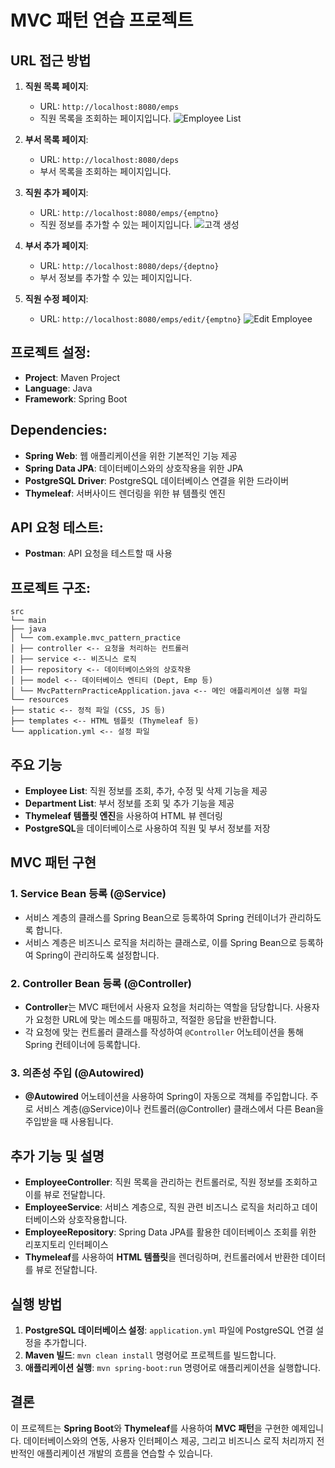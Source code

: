 # MVC 패턴 연습 프로젝트

## URL 접근 방법
1. **직원 목록 페이지**:
    - URL: `http://localhost:8080/emps`
    - 직원 목록을 조회하는 페이지입니다.
    ![Employee List](https://github.com/your-username/your-repo-name/path/to/EmployeeList.png)

2. **부서 목록 페이지**:
    - URL: `http://localhost:8080/deps`
    - 부서 목록을 조회하는 페이지입니다.

3. **직원 추가 페이지**:
    - URL: `http://localhost:8080/emps/{emptno}`
    - 직원 정보를 추가할 수 있는 페이지입니다.
    ![고객 생성](public/images/CreateEmployee.png)

4. **부서 추가 페이지**:
    - URL: `http://localhost:8080/deps/{deptno}`
    - 부서 정보를 추가할 수 있는 페이지입니다.

5. **직원 수정 페이지**:
    - URL: `http://localhost:8080/emps/edit/{emptno}`
    ![Edit Employee](https://github.com/your-username/your-repo-name/path/to/EditEmployee.png)

## 프로젝트 설정:
- **Project**: Maven Project
- **Language**: Java
- **Framework**: Spring Boot

## Dependencies:
- **Spring Web**: 웹 애플리케이션을 위한 기본적인 기능 제공
- **Spring Data JPA**: 데이터베이스와의 상호작용을 위한 JPA
- **PostgreSQL Driver**: PostgreSQL 데이터베이스 연결을 위한 드라이버
- **Thymeleaf**: 서버사이드 렌더링을 위한 뷰 템플릿 엔진

## API 요청 테스트:
- **Postman**: API 요청을 테스트할 때 사용

## 프로젝트 구조:
```
src
└── main
├── java
│ └── com.example.mvc_pattern_practice
│ ├── controller <-- 요청을 처리하는 컨트롤러
│ ├── service <-- 비즈니스 로직
│ ├── repository <-- 데이터베이스와의 상호작용
│ ├── model <-- 데이터베이스 엔티티 (Dept, Emp 등)
│ └── MvcPatternPracticeApplication.java <-- 메인 애플리케이션 실행 파일
└── resources
├── static <-- 정적 파일 (CSS, JS 등)
├── templates <-- HTML 템플릿 (Thymeleaf 등)
└── application.yml <-- 설정 파일
```

## 주요 기능
- **Employee List**: 직원 정보를 조회, 추가, 수정 및 삭제 기능을 제공
- **Department List**: 부서 정보를 조회 및 추가 기능을 제공
- **Thymeleaf 템플릿 엔진**을 사용하여 HTML 뷰 렌더링
- **PostgreSQL**을 데이터베이스로 사용하여 직원 및 부서 정보를 저장

## MVC 패턴 구현

### 1. **Service Bean 등록 (@Service)**
- 서비스 계층의 클래스를 Spring Bean으로 등록하여 Spring 컨테이너가 관리하도록 합니다.
- 서비스 계층은 비즈니스 로직을 처리하는 클래스로, 이를 Spring Bean으로 등록하여 Spring이 관리하도록 설정합니다.

### 2. **Controller Bean 등록 (@Controller)**
- **Controller**는 MVC 패턴에서 사용자 요청을 처리하는 역할을 담당합니다. 사용자가 요청한 URL에 맞는 메소드를 매핑하고, 적절한 응답을 반환합니다.
- 각 요청에 맞는 컨트롤러 클래스를 작성하여 `@Controller` 어노테이션을 통해 Spring 컨테이너에 등록합니다.

### 3. **의존성 주입 (@Autowired)**
- **@Autowired** 어노테이션을 사용하여 Spring이 자동으로 객체를 주입합니다. 주로 서비스 계층(@Service)이나 컨트롤러(@Controller) 클래스에서 다른 Bean을 주입받을 때 사용됩니다.

## 추가 기능 및 설명
- **EmployeeController**: 직원 목록을 관리하는 컨트롤러로, 직원 정보를 조회하고 이를 뷰로 전달합니다.
- **EmployeeService**: 서비스 계층으로, 직원 관련 비즈니스 로직을 처리하고 데이터베이스와 상호작용합니다.
- **EmployeeRepository**: Spring Data JPA를 활용한 데이터베이스 조회를 위한 리포지토리 인터페이스
- **Thymeleaf**를 사용하여 **HTML 템플릿**을 렌더링하며, 컨트롤러에서 반환한 데이터를 뷰로 전달합니다.

## 실행 방법
1. **PostgreSQL 데이터베이스 설정**: `application.yml` 파일에 PostgreSQL 연결 설정을 추가합니다.
2. **Maven 빌드**: `mvn clean install` 명령어로 프로젝트를 빌드합니다.
3. **애플리케이션 실행**: `mvn spring-boot:run` 명령어로 애플리케이션을 실행합니다.

## 결론
이 프로젝트는 **Spring Boot**와 **Thymeleaf**를 사용하여 **MVC 패턴**을 구현한 예제입니다. 데이터베이스와의 연동, 사용자 인터페이스 제공, 그리고 비즈니스 로직 처리까지 전반적인 애플리케이션 개발의 흐름을 연습할 수 있습니다.
